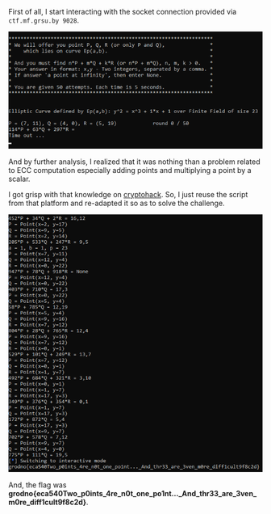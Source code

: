 First of all, I start interacting with the socket connection provided via `ctf.mf.grsu.by 9028`.

![view-remote-interaction-](./dist/view-remote-interaction-.png)

And by further analysis, I realized that it was nothing than a problem related to ECC computation especially adding points and multiplying a point by a scalar.

I got grisp with that knowledge on [cryptohack](https://cryptohack.org/). So, I just reuse the script from that platform and re-adapted it so as to solve the challenge.

![view-remote-flag-content-](./solve/view-remote-flag-content-.png)

And, the flag was **grodno{eca540Two_p0ints_4re_n0t_one_po1nt..._And_thr33_are_3ven_m0re_diff1cult9f8c2d}**.
